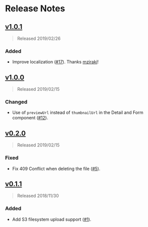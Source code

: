 # Release Notes

## [v1.0.1](https://github.com/ctessier/nova-advanced-image-field/compare/v1.0.0...v1.0.1)

> Released 2019/02/26

### Added

- Improve localization ([#17](https://github.com/ctessier/nova-advanced-image-field/pull/17)). Thanks [mziraki](https://github.com/mziraki)!

## [v1.0.0](https://github.com/ctessier/nova-advanced-image-field/compare/v0.2.0...v1.0.0)

> Released 2019/02/15

### Changed

- Use of `previewUrl` instead of `thumbnailUrl` in the Detail and Form component ([#12](https://github.com/ctessier/nova-advanced-image-field/pull/12)).

## [v0.2.0](https://github.com/ctessier/nova-advanced-image-field/compare/v0.1.1...v0.2.0)

> Released 2019/02/15

### Fixed

- Fix 409 Conflict when deleting the file ([#5](https://github.com/ctessier/nova-advanced-image-field/pull/5)).

## [v0.1.1](https://github.com/ctessier/nova-advanced-image-field/compare/v0.1.0...v0.1.1)

> Released 2018/11/30

### Added

- Add S3 filesystem upload support ([#1](https://github.com/ctessier/nova-advanced-image-field/pull/1)).

